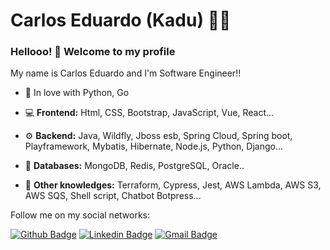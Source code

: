 # Carlos Eduardo (Kadu) :man_technologist:


### Hellooo! 👋 Welcome to my profile

My name is Carlos Eduardo and I'm Software Engineer!!

- 💛 In love with Python, Go

- 💻 **Frontend:** Html, CSS, Bootstrap, JavaScript, Vue, React...
- :gear: **Backend:** Java, Wildfly, Jboss esb, Spring Cloud, Spring boot, Playframework, Mybatis, Hibernate, Node.js, Python, Django...
- 💾 **Databases:** MongoDB, Redis, PostgreSQL, Oracle..
- :toolbox: **Other knowledges:** Terraform, Cypress, Jest, AWS Lambda, AWS S3, AWS SQS, Shell script, Chatbot Botpress...




Follow me on my social networks:


[![Github Badge](https://img.shields.io/badge/-Github-000?style=flat-square&logo=Github&logoColor=white&link=https://github.com/KaduMelo)](https://github.com/KaduMelo)
[![Linkedin Badge](https://img.shields.io/badge/-LinkedIn-blue?style=flat-square&logo=Linkedin&logoColor=white&link=https://linkedin.com/in/carlos-eduardo-chessi-melo-silva-570245a5)](https://linkedin.com/in/carlos-eduardo-chessi-melo-silva-570245a5)
[![Gmail Badge](https://img.shields.io/badge/-Gmail-c14438?style=flat-square&logo=Gmail&logoColor=white&link=mailto:kaduchessi@gmail.com)](mailto:kaduchessi@gmail.com)

